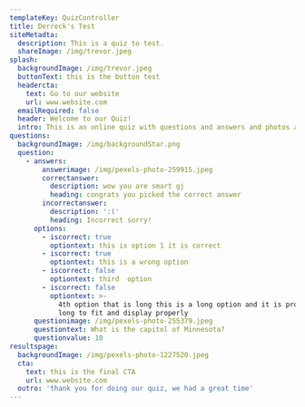 ```yaml
---
templateKey: QuizController
title: Derreck's Test
siteMetadta:
  description: This is a quiz to test.
  shareImage: /img/trevor.jpeg
splash:
  backgroundImage: /img/trevor.jpeg
  buttonText: this is the button test
  headercta:
    text: Go to our website
    url: www.website.com
  emailRequired: false
  header: Welcome to our Quiz!
  intro: This is an online quiz with questions and answers and photos and money
questions:
  backgroundImage: /img/backgroundStar.png
  question:
    - answers:
        answerimage: /img/pexels-photo-259915.jpeg
        correctanswer:
          description: wow you are smart gj
          heading: congrats you picked the correct answer
        incorrectanswer:
          description: ':('
          heading: Incorrect sorry!
      options:
        - iscorrect: true
          optiontext: this is option 1 it is correct
        - iscorrect: true
          optiontext: this is a wrong option
        - iscorrect: false
          optiontext: third  option
        - iscorrect: false
          optiontext: >-
            4th option that is long this is a long option and it is probably too
            long to fit and display properly
      questionimage: /img/pexels-photo-255379.jpeg
      questiontext: What is the capitol of Minnesota?
      questionvalue: 10
resultspage:
  backgroundImage: /img/pexels-photo-1227520.jpeg
  cta:
    text: this is the final CTA
    url: www.website.com
  outro: 'thank you for doing our quiz, we had a great time'
---
```


